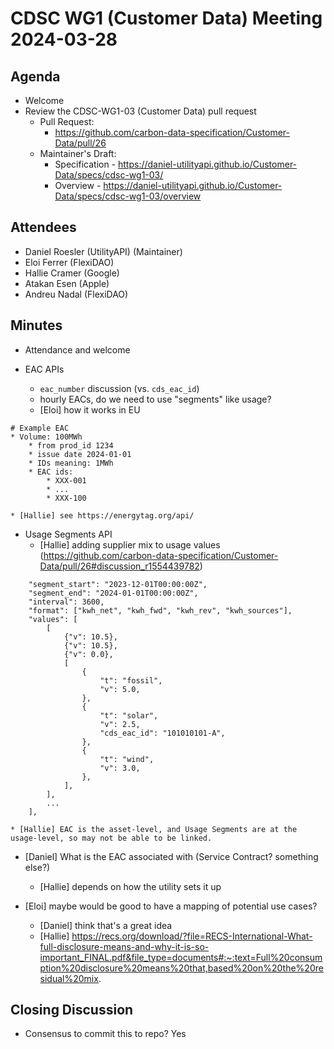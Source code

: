 # CDSC WG1 (Customer Data) Meeting 2024-03-28

## Agenda
* Welcome
* Review the CDSC-WG1-03 (Customer Data) pull request
    * Pull Request:
        * https://github.com/carbon-data-specification/Customer-Data/pull/26
    * Maintainer's Draft:
        * Specification - https://daniel-utilityapi.github.io/Customer-Data/specs/cdsc-wg1-03/
        * Overview - https://daniel-utilityapi.github.io/Customer-Data/specs/cdsc-wg1-03/overview

## Attendees
* Daniel Roesler (UtilityAPI) (Maintainer)
* Eloi Ferrer (FlexiDAO)
* Hallie Cramer (Google)
* Atakan Esen (Apple)
* Andreu Nadal (FlexiDAO)

## Minutes
* Attendance and welcome

* EAC APIs
    * `eac_number` discussion (vs. `cds_eac_id`)
    * hourly EACs, do we need to use "segments" like usage?
    * [Eloi] how it works in EU
```
# Example EAC
* Volume: 100MWh
    * from prod_id 1234
    * issue date 2024-01-01
    * IDs meaning: 1MWh
    * EAC ids:
        * XXX-001
        * ...
        * XXX-100
```
    * [Hallie] see https://energytag.org/api/

* Usage Segments API
    * [Hallie] adding supplier mix to usage values (https://github.com/carbon-data-specification/Customer-Data/pull/26#discussion_r1554439782)
```
    "segment_start": "2023-12-01T00:00:00Z",
    "segment_end": "2024-01-01T00:00:00Z",
    "interval": 3600,
    "format": ["kwh_net", "kwh_fwd", "kwh_rev", "kwh_sources"],
    "values": [
        [
            {"v": 10.5},
            {"v": 10.5},
            {"v": 0.0},
            [
                {
                    "t": "fossil",
                    "v": 5.0,
                },
                {
                    "t": "solar",
                    "v": 2.5,
                    "cds_eac_id": "101010101-A",
                },
                {
                    "t": "wind",
                    "v": 3.0,
                },
            ],
        ],
        ...
    ],
```
    * [Hallie] EAC is the asset-level, and Usage Segments are at the usage-level, so may not be able to be linked.

* [Daniel] What is the EAC associated with (Service Contract? something else?)
    * [Hallie] depends on how the utility sets it up

* [Eloi] maybe would be good to have a mapping of potential use cases?
    * [Daniel] think that's a great idea
    * [Hallie] https://recs.org/download/?file=RECS-International-What-full-disclosure-means-and-why-it-is-so-important_FINAL.pdf&file_type=documents#:~:text=Full%20consumption%20disclosure%20means%20that,based%20on%20the%20residual%20mix.

## Closing Discussion
* Consensus to commit this to repo? Yes
